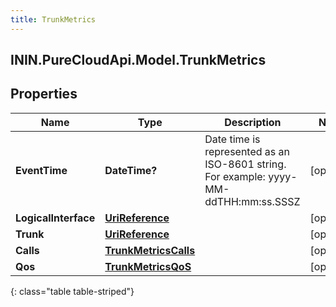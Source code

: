 ```yaml
---
title: TrunkMetrics
---
```

## ININ.PureCloudApi.Model.TrunkMetrics

## Properties

|Name | Type | Description | Notes|
|------------ | ------------- | ------------- | -------------|
| **EventTime** | **DateTime?** | Date time is represented as an ISO-8601 string. For example: yyyy-MM-ddTHH:mm:ss.SSSZ | [optional] |
| **LogicalInterface** | [**UriReference**](UriReference.html) |  | [optional] |
| **Trunk** | [**UriReference**](UriReference.html) |  | [optional] |
| **Calls** | [**TrunkMetricsCalls**](TrunkMetricsCalls.html) |  | [optional] |
| **Qos** | [**TrunkMetricsQoS**](TrunkMetricsQoS.html) |  | [optional] |
{: class="table table-striped"}


